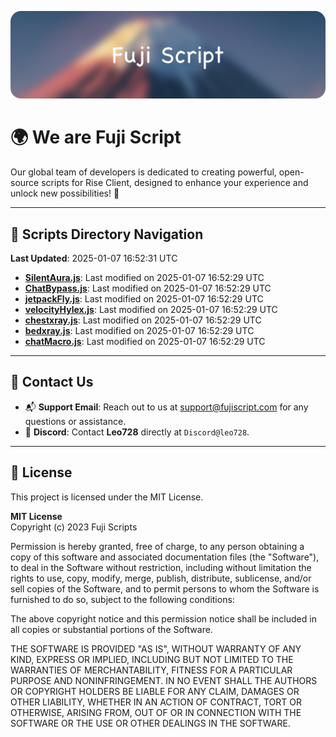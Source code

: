 ![Banner](.github/b.webp)

# 🌍 **We are Fuji Script**

Our global team of developers is dedicated to creating powerful, open-source scripts for Rise Client, designed to enhance your experience and unlock new possibilities! 🌟

---
<!-- SCRIPTS_NAVIGATION_START -->
## 📂 **Scripts Directory Navigation**

**Last Updated**: 2025-01-07 16:52:31 UTC

- **[SilentAura.js](scripts/SilentAura.js)**: Last modified on 2025-01-07 16:52:29 UTC
- **[ChatBypass.js](scripts/ChatBypass.js)**: Last modified on 2025-01-07 16:52:29 UTC
- **[jetpackFly.js](scripts/jetpackFly.js)**: Last modified on 2025-01-07 16:52:29 UTC
- **[velocityHylex.js](scripts/velocityHylex.js)**: Last modified on 2025-01-07 16:52:29 UTC
- **[chestxray.js](scripts/chestxray.js)**: Last modified on 2025-01-07 16:52:29 UTC
- **[bedxray.js](scripts/bedxray.js)**: Last modified on 2025-01-07 16:52:29 UTC
- **[chatMacro.js](scripts/chatMacro.js)**: Last modified on 2025-01-07 16:52:29 UTC

<!-- SCRIPTS_NAVIGATION_END -->

---

## 💬 **Contact Us**  
- 📬 **Support Email**: Reach out to us at [support@fujiscript.com](mailto:support@fujiscript.com) for any questions or assistance.  
- 💬 **Discord**: Contact **Leo728** directly at `Discord@leo728`.

---

## 📜 **License**

This project is licensed under the MIT License.  

**MIT License**  
Copyright (c) 2023 Fuji Scripts  

Permission is hereby granted, free of charge, to any person obtaining a copy of this software and associated documentation files (the "Software"), to deal in the Software without restriction, including without limitation the rights to use, copy, modify, merge, publish, distribute, sublicense, and/or sell copies of the Software, and to permit persons to whom the Software is furnished to do so, subject to the following conditions:  

The above copyright notice and this permission notice shall be included in all copies or substantial portions of the Software.  

THE SOFTWARE IS PROVIDED "AS IS", WITHOUT WARRANTY OF ANY KIND, EXPRESS OR IMPLIED, INCLUDING BUT NOT LIMITED TO THE WARRANTIES OF MERCHANTABILITY, FITNESS FOR A PARTICULAR PURPOSE AND NONINFRINGEMENT. IN NO EVENT SHALL THE AUTHORS OR COPYRIGHT HOLDERS BE LIABLE FOR ANY CLAIM, DAMAGES OR OTHER LIABILITY, WHETHER IN AN ACTION OF CONTRACT, TORT OR OTHERWISE, ARISING FROM, OUT OF OR IN CONNECTION WITH THE SOFTWARE OR THE USE OR OTHER DEALINGS IN THE SOFTWARE.  
